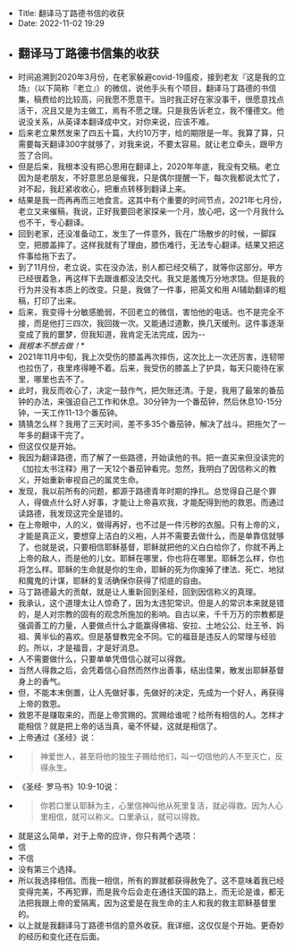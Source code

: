 - Title: 翻译马丁路德书信的收获
- Date: 2022-11-02 19:29
- ## 翻译马丁路德书信集的收获
- 时间追溯到2020年3月份，在老家躲避covid-19瘟疫，接到老友『这是我的立场』（以下简称『老立』）的微信，说他手头有个项目，翻译马丁路德的书信集，稿费给的比较高，问我愿不愿意干。当时我正好在家没事干，很愿意找点活干，况且又是为主做工，焉有不愿之理。只是我告诉老立，我不懂德文。他说没关系，从英译本翻译成中文，对你来说，应该不难。
- 后来老立果然发来了四五十篇，大约10万字，给的期限是一年。我算了算，只需要每天翻译300字就够了，对我来说，不要太容易。就让老立牵头，跟甲方签了合同。
- 但是后来，我根本没有把心思用在翻译上，2020年年底，我没有交稿。老立因为是老朋友，不好意思总是催我，只是偶尔提醒一下，每次我都说太忙了，对不起，我赶紧收收心，把重点转移到翻译上来。
- 结果是我一而再再而三地食言。这其中有个重要的时间节点，2021年七月份，老立又来催稿，我说，正好我要回老家探亲一个月，放心吧，这一个月我什么也不干，专心翻译。
- 回到老家，还没准备动工，发生了一件意外，我在广场散步的时候，一脚踩空，把膝盖摔了。这样我就有了理由，膝伤难行，无法专心翻译。结果又把这件事给拖下去了。
- 到了11月份，老立说，实在没办法，别人都已经交稿了，就等你这部分。甲方已经很着急，再这样下去跟谁都没法交代。我又是羞愧万分地求饶。但是我的行为并没有本质上的改变。只是，我做了一件事，把英文和用 AI辅助翻译的粗稿，打印了出来。
- 后来，我变得十分敏感脆弱，不回老立的微信，害怕他的电话。也不是完全不接，而是他打三四次，我回拨一次。又能通过道歉，换几天缓刑。这件事逐渐变成了我的噩梦，但我知道，我肯定无法完成，因为--
- *我根本不想去做！**
- 2021年11月中旬，我上次受伤的膝盖再次摔伤，这次比上一次还厉害，连韧带也拉伤了，夜里疼得睡不着。后来，我受伤的膝盖上了护具，每天只能待在家里，哪里也去不了。
- 此时，我反而收心了，决定一鼓作气，把欠账还清。于是，我用了最笨的番茄钟的办法，来强迫自己工作和休息。30分钟为一个番茄钟，然后休息10-15分钟，一天工作11-13个番茄钟。
- 猜猜怎么样？我用了三天时间，差不多35个番茄钟，解决了战斗。把拖欠了一年多的翻译干完了。
- 但这仅仅是开始。
- 我因为翻译路德，而了解了一些路德，开始读他的书。把一直买来但没读完的《加拉太书注释》用了一天12个番茄钟看完。忽然，我明白了因信称义的教义，开始重新审视自己的属灵生命。
- 发现，我以前所有的问题，都源于路德青年时期的挣扎。总觉得自己是个罪人，得做点什么好人好事，才能让上帝喜欢我，才能配得到他的救恩。而通过读路德，我发现这完全是错的。
- 在上帝眼中，人的义，做得再好，也不过是一件污秽的衣服。只有上帝的义，才能是真正义，要想穿上洁白的义袍，人并不需要去做什么，而是单靠信就够了。也就是说，只要相信耶稣基督，耶稣就把他的义白白给你了，你就不再上上帝的敌人，而是他的儿女。耶稣在哪里，你也将在哪里。耶稣怎么样，你也将怎么样。耶稣的生命就是你的生命，耶稣的死为你废掉了律法、死亡、地狱和魔鬼的计谋，耶稣的复活确保你获得了彻底的自由。
- 马丁路德最大的贡献，就是让人重新回到圣经，回到因信称义的真理。
- 我承认，这个道理太让人惊奇了，因为太违犯常识。但是人的常识本来就是错的，是人对宗教的固有的观念所施加的影响。自古以来，千千万万的宗教都是强调善工的力量，人要做点什么才能赢得佛祖、安拉、土地公公、灶王爷、妈祖、黄半仙的喜欢。但是基督教完全不同。它的福音是违反人的常理与经验的。所以，才是福音，才是好消息。
- 人不需要做什么，只要单单凭借信心就可以得救。
- 当然人得救之后，会凭着信心自然而然作出善事，结出佳果，散发出耶稣基督身上的香气。
- 但，不能本末倒置，让人先做好事，先做好的决定，先成为一个好人，再获得上帝的救恩。
- 救恩不是赚取来的，而是上帝赏赐的。赏赐给谁呢？给所有相信的人。怎样才能相信？就是把上帝的话当真，毫不怀疑，这就是相信了。
- 上帝通过《圣经》说：
- > 神爱世人，甚至将他的独生子赐给他们，叫一切信他的人不至灭亡，反得永生。
- 《圣经·  罗马书》10:9-10说：
- > 你若口里认耶稣为主，心里信神叫他从死里复活，就必得救。因为人心里相信，就可以称义。口里承认，就可以得救。
- 就是这么简单，对于上帝的应许，你只有两个选项：
- 信
- 不信
- 没有第三个选择。
- 所以我选择相信。而我一相信，所有的罪就都获得赦免了。这不意味着我已经变得完美，不再犯罪，而是我今后会走在通往天国的路上，而无论是谁，都无法把我跟上帝的爱隔离，因为这爱是在我生命的主人和我的救主耶稣基督里的。
- 以上就是我翻译马丁路德书信的意外收获。我详细，这仅仅是个开始。更奇妙的经历和变化还在后面。
